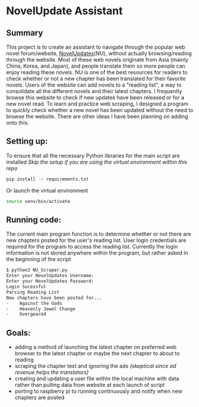 # NovelUpdate Assistant
## Summary
This project is to create an assistant to navigate through the popular web novel forum/website, [NovelUpdates](https://www.novelupdates.com)(NU), without actually browsing/reading through the website. Most of these web novels originate from Asia (mainly China, Korea, and Japan), and people translate them so more people can enjoy reading these novels. NU is one of the best resources for readers to check whether or not a new chapter has been translated for their favorite novels. Users of the website can add novels to a "reading list", a way to consolidate all the different novels and their latest chapters. I frequently browse this website to check if new updates have been released or for a new novel read. To learn and practice web scraping, I designed a program to quickly check whether a new novel has been updated without the need to browse the website. There are other ideas I have been planning on adding onto this.

## Setting up:
To ensure that all the necessary Python libraries for the main script are installed
*Skip the setup if you are using the virtual environment within this repo*
```bash
pip install -r requirements.txt
```
Or launch the virtual environment
```bash
source venv/bin/activate
```

## Running code:
The current main program function is to determine whether or not there are new chapters posted for the user's reading list. User login credentials are required for the program to access the reading list. Currently the login information is not stored anywhere within the program, but rather asked in the beginning of the script
```bash
$ python3 NU_Scraper.py
Enter your NovelUpdates Username:
Enter your NovelUpdates Password:
Login Sucessful
Parsing Reading List
New chapters have been posted for...
-    Against the Gods
-    Heavenly Jewel Change
-    Overgeared
```

## Goals:
* adding a method of launching the latest chapter on preferred web browser to the latest chapter or maybe the next chapter to about to reading
* scraping the chapter text and ignoring the ads *(skeptical since ad revenue helps the translators)*
* creating and updating a user file within the local machine with data rather than pulling data from website at each launch of script
* porting to raspberry pi to running continuously and notify when new chapters are posted
